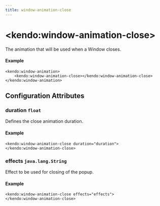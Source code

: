```yaml
---
title: window-animation-close
---
```


# \<kendo:window-animation-close\>

The animation that will be used when a Window closes.

#### Example
    <kendo:window-animation>
        <kendo:window-animation-close></kendo:window-animation-close>
    </kendo:window-animation>

## Configuration Attributes

### duration `float`

Defines the close animation duration.

#### Example
    <kendo:window-animation-close duration="duration">
    </kendo:window-animation-close>

### effects `java.lang.String`

Effect to be used for closing of the popup.

#### Example
    <kendo:window-animation-close effects="effects">
    </kendo:window-animation-close>

